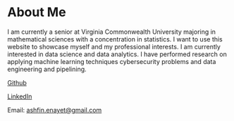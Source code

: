 # About Me

I am currently a senior at Virginia Commonwealth University majoring in mathematical sciences with a concentration in statistics. 
I want to use this website to showcase myself and my professional interests. 
I am currently interested in data science and data analytics. I have performed research on applying machine learning techniques cybersecurity problems and data engineering and pipelining. 


[Github](https://github.com/ashfinenayet)

[LinkedIn](https://www.linkedin.com/in/ashfin-enayet-59b0001b4/)

Email: <ashfin.enayet@gmail.com>
